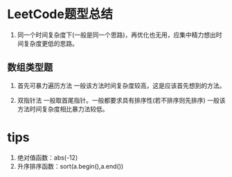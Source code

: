 # LeetCode题型总结
1. 同一个时间复杂度下(一般是同一个思路)，再优化也无用，应集中精力想出时间复杂度更低的思路。

## 数组类型题
1. 首先可暴力遍历方法
一般该方法时间复杂度较高，这是应该首先想到的方法。

2. 双指针法
一般取首尾指针。一般都要求具有排序性(若不排序则先排序)
一般该方法时间复杂度相比暴力法较低。




# tips
1. 绝对值函数：abs(-12)
2. 升序排序函数：sort(a.begin(),a.end())